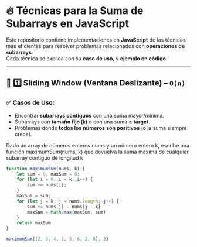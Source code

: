 # 🔥 Técnicas para la Suma de Subarrays en JavaScript

Este repositorio contiene implementaciones en **JavaScript** de las técnicas más eficientes para resolver problemas relacionados con **operaciones de subarrays**.  
Cada técnica se explica con su **caso de uso**, y **ejemplo en código**.

---

## 📌 1️⃣ Sliding Window (Ventana Deslizante) – `O(n)`

### ✅ **Casos de Uso:**  
- Encontrar **subarrays contiguos** con una suma mayor/mínima.  
- Subarrays con **tamaño fijo (`k`)** o con una suma **≥ target**.  
- Problemas donde **todos los números son positivos** (o la suma siempre crece).  

Dado un array de números enteros nums y un número entero k, escribe una función maximumSum(nums, k) que devuelva la suma máxima de cualquier subarray contiguo de longitud k  

```js
function maximumSum(nums, k) {
    let sum = 0, maxSum = 0;
    for (let i = 0; i < k; i++) {
        sum += nums[i];
    }
    maxSum = sum;
    for (let j = k; j < nums.length; j++) {
        sum += nums[j] - nums[j - k]
        maxSum = Math.max(maxSum, sum)
    }
    return maxSum
}

maximumSum([2, 3, 4, 1, 5, 6, 2, 8], 3)
